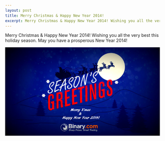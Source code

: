 ```yaml
---
layout: post
title: Merry Christmas & Happy New Year 2014!
excerpt: Merry Christmas & Happy New Year 2014! Wishing you all the very best this holiday season. May you have a prosperous New Year 2014!
---
```


Merry Christmas & Happy New Year 2014! Wishing you all the very best this holiday season. May you have a prosperous New Year 2014!

![](/post_images/9995124_orig.jpg)
